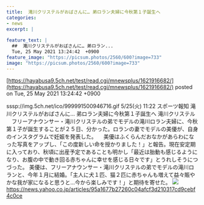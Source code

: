 ```yaml
---
title:  滝川クリステルがおばさんに… 弟ロラン夫婦に今秋第１子誕生へ  
categories:
- news
excerpt: |
  
feature_text: |
  ##  滝川クリステルがおばさんに… 弟ロラン...
  Tue, 25 May 2021 13:24:42  +0900
feature_image: "https://picsum.photos/2560/600?image=733"
image: "https://picsum.photos/2560/600?image=733"
---
```


[https://hayabusa9.5ch.net/test/read.cgi/mnewsplus/1621916682/](https://hayabusa9.5ch.net/test/read.cgi/mnewsplus/1621916682/)
posted on Tue, 25 May 2021 13:24:42  +0900

<!--more-->

sssp://img.5ch.net/ico/999991500946716.gif 5/25(火) 11:22 スポーツ報知 滝川クリステルがおばさんに… 弟ロラン夫婦に今秋第１子誕生へ 滝川クリステル 　フリーアナウンサー・滝川クリステルの弟でモデルの滝川ロラン夫婦に、今秋第１子が誕生することが２５日、分かった。ロランの妻でモデルの美優が、自身のインスタグラムで妊娠を発表した。 　美優はふくらんだおなかがあらわになった写真をアップし、「この度新しい命を授かりました！」と報告。現在安定期に入っており、秋頃に出産予定であることも明かし「最近は胎動も感じるようになり、お腹の中で動き回る赤ちゃんに幸せを感じる日々です」とうれしそうにつづった。 美優は、フリーアナウンサー・滝川クリステルの弟でモデルの滝川ロランと、今年１月に結婚。「主人に犬１匹、猫２匹に赤ちゃんも増えて益々賑やかな我が家になると思うと…今から楽しみです！」と期待を寄せた。 ![](https://amd-pctr.c.yimg.jp/r/iwiz-amd/20210525-05251035-sph-000-4-view.jpg) https://news.yahoo.co.jp/articles/95a1677b27260c04afcf3d210317cd9cebf4c0ce
